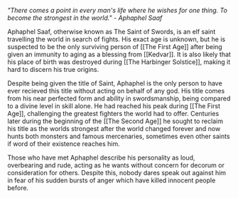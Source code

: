 *"There comes a point in every man's life where he wishes for one thing. To become the strongest in the world." - Aphaphel Saaf*

Aphaphel Saaf, otherwise known as The Saint of Swords, is an elf saint travelling the world in search of fights. His exact age is unknown, but he is suspected to be the only surviving person of [[The First Age]] after being given an immunity to aging as a blessing from [[Kedvar]]. It is also likely that his place of birth was destroyed during [[The Harbinger Solstice]], making it hard to discern his true origins.

Despite being given the title of Saint, Aphaphel is the only person to have ever recieved this title without acting on behalf of any god. His title comes from his near perfected form and ability in swordsmanship, being compared to a divine level in skill alone. He had reached his peak during [[The First Age]], challenging the greatest fighters the world had to offer. Centuries later during the beginning of the [[The Second Age]] he sought to reclaim his title as the worlds strongest after the world changed forever and now hunts both monsters and famous mercenaries, sometimes even other saints if word of their existence reaches him.


Those who have met Aphaphel describe his personality as loud, overbearing and rude, acting as he wants without concern for decorum or consideration for others. Despite this, nobody dares speak out against him in fear of his sudden bursts of anger which have killed innocent people before. 

